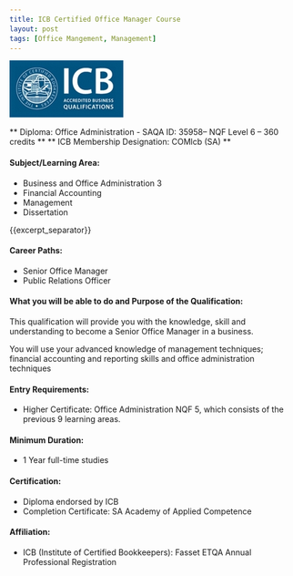 ```yaml
---
title: ICB Certified Office Manager Course
layout: post
tags: [Office Mangement, Management]
---
```


![alt text](/img/acc/icb-logo.jpg "")

** Diploma: Office Administration - SAQA ID: 35958– NQF Level 6 – 360 credits **
** ICB Membership Designation</strong>: COMlcb (SA) **

#### Subject/Learning Area:

- Business and Office Administration 3
- Financial Accounting
- Management
- Dissertation

{{excerpt_separator}}

#### Career Paths: 

- Senior Office Manager
- Public Relations Officer

#### What you will be able to do and Purpose of the Qualification:

This qualification will provide you with the knowledge, skill and understanding to become a Senior Office Manager in a business.  

You will use your advanced knowledge of management techniques; financial accounting and reporting skills and office administration techniques

#### Entry Requirements:  

- Higher Certificate: Office Administration NQF 5, which consists of the previous 9 learning areas.

#### Minimum Duration:  

- 1 Year full-time studies

#### Certification:

- Diploma endorsed by ICB
- Completion Certificate: SA Academy of Applied Competence

#### Affiliation:

- ICB (Institute of Certified Bookkeepers): Fasset ETQA Annual Professional Registration